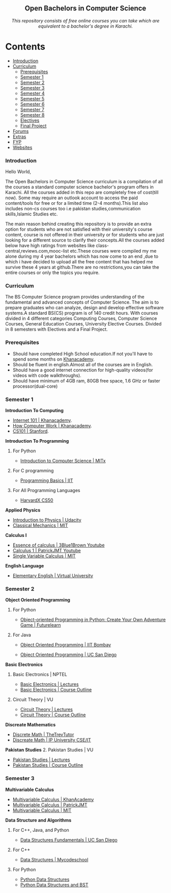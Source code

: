 <h2 align="center" >Open Bachelors in Computer Science </h2>
<p align="center"><i>
  This repository consists of free online courses you can take which are equivalent to a bachelor's degree in Karachi.</i>
</p>

# Contents

- [Introduction](#introduction)
- [Curriculum](#curriculum)
  - [Prerequisites](#prerequisites)
  - [Semester 1](#semester-1)
  - [Semester 2](#semester-2)
  - [Semester 3](#semester-3)
  - [Semester 4](#)
  - [Semester 5](#)
  - [Semester 6](#)
  - [Semester 7](#)
  - [Semester 8](#)
  - [Electives](#)
  - [Final Project](#)
- [Forums](#)
- [Extras](#)
- [FYP](#)
- [Websites](#)

### Introduction

Hello World,

The Open Bachelors in Computer Science curriculum is a compilation of all the courses a standard computer science bachelor's program offers in Karachi. All the courses added in this repo are completely free of cost(till now). Some may require an outlook account to access the paid content/tools for free or for a limited time (2-4 months).This list also includes non-cs courses too i.e pakistan studies,communication skills,Islamic Studies etc.

The main reason behind creating this repository is to provide an extra option for students who are not satisfied with their university's course content, course is not offered in their university or for students who are just looking for a different source to clarify their concepts.All the courses added below have high ratings from websites like class-central,reviews.com,mooc-list etc.These courses were compiled my me alone during my 4 year bachelors which has now come to an end ,due to which i have decided to upload all the free content that has helped me survive these 4 years at github.There are no restrictions,you can take the entire courses or only the topics you require.

### Curriculum

The BS Computer Science program provides understanding of the fundamental and advanced concepts of Computer Science. The aim is to prepare graduates who can analyze, design and develop effective software systems.A standard BS(CS) program is of 140 credit hours. With courses divided in 4 different categories Computing Courses, Computer Science Courses, General Education Courses, University Elective Courses. Divided in 8 semesters with Electives and a Final Project.

### Prerequisites
  - Should have completed High School education.If not you'll have to spend some months on [Khanacademy](https://www.khanacademy.org/).
  - Should be fluent in english.Almost all of the courses are in English.
  - Should have a good internet connection for high-quality videos(for videos with code walkthroughs).
  - Should have minimum of 4GB ram, 80GB free space, 1.6 GHz or faster processor(dual-core)

### Semester 1

**Introduction To Computing**
  
   - [Internet 101 | Khanacademy](https://www.khanacademy.org/computing/computer-science/internet-intro).
   - [How Computer Work | Khanacademy](https://www.khanacademy.org/computing/computer-science/how-computers-work2).
   - [CS101 | Stanford](https://lagunita.stanford.edu/courses/Engineering/CS101/Summer2014/about).

**Introduction To Programming**

1. For Python

     - [Introduction to Computer Science | MITx](https://www.edx.org/course/introduction-computer-science-mitx-6-00-1x-11)
  
2. For C programming

      - [Programming Basics | IIT](https://www.edx.org/course/programming-basics?source=aw&awc=6798_1528906423_b242accde268c243ea5321a6de79f08c)
  
3. For All Programming Languages
   
      - [HarvardX CS50](https://courses.edx.org/courses/course-v1:HarvardX+CS50+X/course/ )
  
**Applied Physics**

- [Introduction to Physics | Udacity](https://www.udacity.com/course/intro-to-physics--ph100)
- [Classical Mechanics | MIT](https://ocw.mit.edu/courses/physics/8-01sc-classical-mechanics-fall-2016/index.htm)

**Calculus I**
  - [Essence of calculus | 3Blue1Brown Youtube](https://www.youtube.com/playlist?list=PLZHQObOWTQDMsr9K-rj53DwVRMYO3t5Yr)
  - [Calculus 1 | PatrickJMT Youtube](https://www.youtube.com/playlist?list=PL58C7BA6C14FD8F48)
  - [Single Variable Calculus | MIT](https://ocw.mit.edu/courses/mathematics/18-01sc-single-variable-calculus-fall-2010/index.htm)
  
**English Language**
  - [Elementary English | Virtual University](https://www.youtube.com/playlist?list=PLKyB9RYzaFRjTPgVJzCrVC_izgiVR3SvV)
      
### Semester 2
   
**Object Oriented Programming**

1. For Python

    - [Object-oriented Programming in Python: Create Your Own Adventure Game | Futurelearn](https://www.futurelearn.com/courses/object-oriented-principles)
  
2. For Java
  
    - [Object Oriented Programming | IIT Bombay](https://www.edx.org/course/object-oriented-programming?source=aw&awc=6798_1528996031_2993aacc057471e67e43845b7592a243&utm_source=aw&utm_medium=affiliate_partner&utm_content=text-link&utm_term=301045_https%3A%2F%2Fwww.class-central.com%2FP)
  
    - [Object Oriented Programming | UC San Diego](https://www.coursera.org/learn/object-oriented-java?siteID=SAyYsTvLiGQ-ZmE2wVgxLPh1hnNeM._Nzg&utm_content=10&utm_medium=partners&utm_source=linkshare&utm_campaign=SAyYsTvLiGQ)
  
**Basic Electronics**

1. Basic Electronics | NPTEL

   - [Basic Electronics | Lectures](https://onlinecourses.nptel.ac.in/noc18_ee10/preview)
   - [Basic Electronics | Course Outline](https://www.youtube.com/playlist?list=PLzJaFd3A7DZsA8xZg3tgoshboIIBY98cB)

2. Circuit Theory | VU

   - [Circuit Theory | Lectures](https://www.youtube.com/playlist?list=PL72FC7D3035D64E75)
   - [Circuit Theory | Course Outline](http://ocw.vu.edu.pk/CourseOverview.aspx?cat=Physics&course=PHY301)

**Discreate Mathematics**

- [Discrete Math | TheTrevTutor](https://www.youtube.com/playlist?list=PLDDGPdw7e6Ag1EIznZ-m-qXu4XX3A0cIz)
- [Discreate Math | IP University CSE/IT](https://www.youtube.com/watch?v=v3sN2bHnbk0&t=0s&list=PLG9aCp4uE-s0vnFDwrmKRBxxkSzuUv6TF&index=6)

**Pakistan Studies**
2. Pakistan Studies | VU

   - [Pakistan Studies | Lectures](https://www.youtube.com/watch?v=dCruT4g-1xw&list=PL728DC4B0EDBC8E04)
   - [Pakistan Studies | Course Outline](http://ocw.vu.edu.pk/CourseDetails.aspx?cat=humanities+distribution&course=pak301)


### Semester 3

**Multivariable Calculus**

- [Multivariable Calculus | KhanAcademy](https://www.khanacademy.org/math/multivariable-calculus)
- [Multivariable Calculus | PatrickJMT](https://www.youtube.com/playlist?list=PLF83D74BA4DE75897)
- [Multivariable Calculus | MIT](https://ocw.mit.edu/courses/mathematics/18-02sc-multivariable-calculus-fall-2010/) 

**Data Structure and Algorithms**

1. For C++, Java, and Python

   - [Data Structures Fundamentals | UC San Diego](https://www.edx.org/course/data-structures-fundamentals-uc-san-diegox-algs201x)

2. For C++
   - [Data Structures | Mycodeschool](https://www.youtube.com/playlist?list=PL2_aWCzGMAwI3W_JlcBbtYTwiQSsOTa6P)
 
3. For Python
   - [Python Data Structures](https://www.coursera.org/learn/python-data)
   - [Python Data Structures and BST](https://www.youtube.com/playlist?list=PLEJyjB1oGzx3iTZvOVedkT8nZ2cG105U7)
